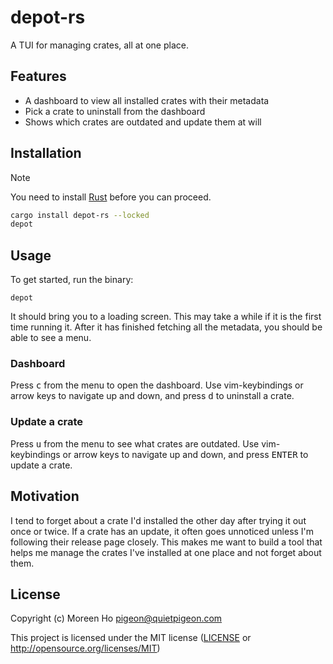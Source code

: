 # depot-rs

A TUI for managing crates, all at one place.

## Features

- A dashboard to view all installed crates with their metadata 
- Pick a crate to uninstall from the dashboard
- Shows which crates are outdated and update them at will

## Installation

> [!NOTE]
> You need to install [Rust](https://www.rust-lang.org/tools/install) before you can proceed.

```zsh
cargo install depot-rs --locked
depot
```

## Usage

To get started, run the binary:

```
depot
```

It should bring you to a loading screen. This may take a while if it is the first time running it. After it has finished fetching all the metadata, you should be able to see a menu.

### Dashboard

Press <kbd>c</kbd> from the menu to open the dashboard. Use vim-keybindings or arrow keys to navigate up and down, and press <kbd>d</kbd> to uninstall a crate.

### Update a crate

Press <kbd>u</kbd> from the menu to see what crates are outdated. Use vim-keybindings or arrow keys to navigate up and down, and press <kbd>ENTER</kbd> to update a crate.

## Motivation

I tend to forget about a crate I'd installed the other day after trying it out once or twice. If a crate has an update, it often goes unnoticed unless I'm following their release page closely. This makes me want to build a tool that helps me manage the crates I've installed at one place and not forget about them.

## License

Copyright (c) Moreen Ho <pigeon@quietpigeon.com>

This project is licensed under the MIT license ([LICENSE] or <http://opensource.org/licenses/MIT>)

[LICENSE]: ./LICENSE
